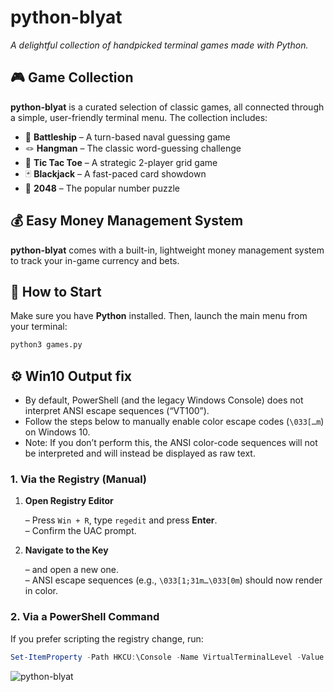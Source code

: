 # python-blyat

*A delightful collection of handpicked terminal games made with Python.*

## 🎮 Game Collection

**python-blyat** is a curated selection of classic games, all connected through a simple, user-friendly terminal menu. The collection includes:

- 🚢 **Battleship** – A turn-based naval guessing game  
- 🪢 **Hangman** – The classic word-guessing challenge  
- 🎯 **Tic Tac Toe** – A strategic 2-player grid game
- 🃏 **Blackjack** – A fast-paced card showdown
- 🔢 **2048** – The popular number puzzle

## 💰 Easy Money Management System

**python-blyat** comes with a built-in, lightweight money management system to track your in-game currency and bets.

## 🚀 How to Start

Make sure you have **Python** installed. Then, launch the main menu from your terminal:


```bash
python3 games.py
```
## ⚙️ Win10 Output fix

- By default, PowerShell (and the legacy Windows Console) does not interpret ANSI escape sequences (“VT100”).
- Follow the steps below to manually enable color escape codes (`\033[…m`) on Windows 10.
- Note: If you don’t perform this, the ANSI color-code sequences will not be interpreted and will instead be displayed as raw text.

### 1. Via the Registry (Manual)

1. **Open Registry Editor**  

   – Press `Win + R`, type `regedit` and press **Enter**.  
   – Confirm the UAC prompt.

2. **Navigate to the Key** 

   – and open a new one.  
   – ANSI escape sequences (e.g., `\033[1;31m…\033[0m`) should now render in color.

### 2. Via a PowerShell Command

If you prefer scripting the registry change, run:

```powershell
Set-ItemProperty -Path HKCU:\Console -Name VirtualTerminalLevel -Value 1 -Type DWord
```

![python-blyat](images/python-blyat.png)